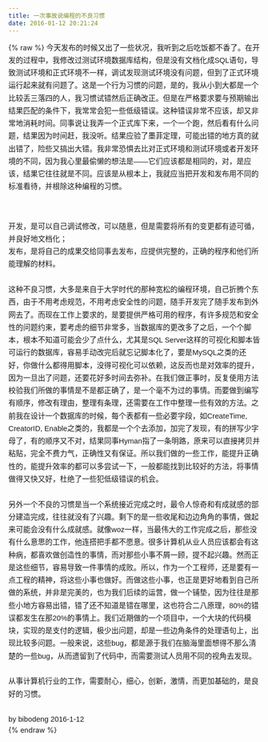 ```yaml
---
title: 一次事故说编程的不良习惯
date: 2016-01-12 20:21:24
---
```

{% raw %}
<span style="font-family:Helvetica, 'Hiragino Sans GB', 微软雅黑, 'Microsoft YaHei UI', SimSun, SimHei, arial, sans-serif;font-size:14.7368px;line-height:25.2632px;widows:auto;">今天发布的时候又出了一些状况，我听到之后吃饭都不香了。在开发的过程中，我修改过测试环境数据库结构，但是没有文档化成SQL语句，导致测试环境和正式环境不一样，调试发现测试环境没有问题，但到了正式环境运行起来就有问题了。这是一个行为习惯的问题，是的，我从小到大都是一个比较丢三落四的人，我习惯试错然后正确改正。但是在严格要求要与预期输出结果匹配的条件下，我常常会犯一些低级错误。这种错误非常不应该，却又非常地消耗时间。同事说让我弄一个正式库下来，一个一个跑，然后看有什么问题，结果因为时间赶，我没听。结果应验了墨菲定理，可能出错的地方真的就出错了，险些又搞出大错。我非常恐惧去比对正式环境和测试环境或者开发环境的不同，因为我心里最偷懒的想法是——它们应该都是相同的，对，是应该，结果它往往就是不同。应该是从根本上，我就应当把开发和发布用不同的标准看待，并根除这种编程的习惯。</span><div style="margin:0px;font-family:Helvetica, 'Hiragino Sans GB', 微软雅黑, 'Microsoft YaHei UI', SimSun, SimHei, arial, sans-serif;font-size:14.7368px;line-height:25.2632px;widows:auto;"><br />
</div>
<div style="margin:0px;font-family:Helvetica, 'Hiragino Sans GB', 微软雅黑, 'Microsoft YaHei UI', SimSun, SimHei, arial, sans-serif;font-size:14.7368px;line-height:25.2632px;widows:auto;">开发，是可以自己调试修改，可以随意，但是需要将所有的变更都有迹可循，并良好地文档化；</div>
<div style="margin:0px;font-family:Helvetica, 'Hiragino Sans GB', 微软雅黑, 'Microsoft YaHei UI', SimSun, SimHei, arial, sans-serif;font-size:14.7368px;line-height:25.2632px;widows:auto;">发布，是将自己的成果交给同事去发布，应提供完整的，正确的程序和他们所能理解的材料。</div>
<div style="margin:0px;font-family:Helvetica, 'Hiragino Sans GB', 微软雅黑, 'Microsoft YaHei UI', SimSun, SimHei, arial, sans-serif;font-size:14.7368px;line-height:25.2632px;widows:auto;"><br />
</div>
<div style="margin:0px;font-family:Helvetica, 'Hiragino Sans GB', 微软雅黑, 'Microsoft YaHei UI', SimSun, SimHei, arial, sans-serif;font-size:14.7368px;line-height:25.2632px;widows:auto;">这种不良习惯，大多是来自于大学时代的那种宽松的编程环境，自己折腾个东西，由于不用考虑规范，不用考虑安全性的问题，随手开发完了随手发布到外网去了。而现在工作上要求的，是要提供严格可用的程序，有许多规范和安全性的问题约束，要考虑的细节非常多，当数据库的更改多了之后，一个个脚本，根本不知道可能会少了点什么，尤其是SQL Server这样的可视化和脚本皆可运行的数据库，容易手动改完后就忘记脚本化了，要是MySQL之类的还好，你做什么都得用脚本，没得可视化可以依赖，这反而也是对效率的提升，因为一旦出了问题，还要花好多时间去弥补。在我们做正事时，反复使用方法校验我们所做的事情是不是都正确了，是一个毫不为过的事情。而要做到编写有顺序，修改有理由，整理有条理，还需要在工作中整理一些有效的方法。之前我在设计一个数据库的时候，每个表都有一些必要字段，如CreateTime, CreatorID, Enable之类的，我都是一个个去添加，加完了发现，有的拼写少字母了，有的顺序又不对，结果同事Hyman指了一条明路，原来可以直接拷贝并粘贴，完全不费力气，正确性又有保证。所以我们做的一些工作，能提升正确性的，能提升效率的都可以多尝试一下，一般都能找到比较好的方法，将事情做得又快又好，杜绝了一些犯低级错误的机会。</div>
<div style="margin:0px;font-family:Helvetica, 'Hiragino Sans GB', 微软雅黑, 'Microsoft YaHei UI', SimSun, SimHei, arial, sans-serif;font-size:14.7368px;line-height:25.2632px;widows:auto;"><br />
</div>
<div style="margin:0px;font-family:Helvetica, 'Hiragino Sans GB', 微软雅黑, 'Microsoft YaHei UI', SimSun, SimHei, arial, sans-serif;font-size:14.7368px;line-height:25.2632px;widows:auto;">另外一个不良的习惯是当一个系统接近完成之时，最令人惊奇和有成就感的部分建造完成，往往就没有了兴趣。剩下的是一些收尾和边边角角的事情，做起来可能会没有什么成就感。就像woz一样，当最伟大的工作完成之后，那些没有什么意思的工作，他连搭把手都不愿意。很多计算机从业人员应该都会有这种病，都喜欢做创造性的事情，而对那些小事不屑一顾，提不起兴趣。然而正是这些细节，容易导致一件事情的成败。所以，作为一个工程师，还是要有一点工程的精神，将这些小事也做好。而做这些小事，也正是更好地看到自己所做的系统，并非是完美的，也为我们后续的运营，做一个铺垫，因为往往是那些小地方容易出错，错了还不知道是错在哪里，这也符合二八原理，80%的错误都发生在那20%的事情上。我们近期做的一个项目中，一个大块的代码模块，实现的是支付的逻辑，极少出问题，却是一些边角条件的处理语句上，出现比较多问题。一般来说，这些bug，都是源于我们在脑海里面想得不那么清楚的一些bug，从而遗留到了代码中，而需要测试人员用不同的视角去发现。</div>
<div style="margin:0px;font-family:Helvetica, 'Hiragino Sans GB', 微软雅黑, 'Microsoft YaHei UI', SimSun, SimHei, arial, sans-serif;font-size:14.7368px;line-height:25.2632px;widows:auto;"><br />
</div>
<div style="margin:0px;font-family:Helvetica, 'Hiragino Sans GB', 微软雅黑, 'Microsoft YaHei UI', SimSun, SimHei, arial, sans-serif;font-size:14.7368px;line-height:25.2632px;widows:auto;">从事计算机行业的工作，需要耐心，细心，创新，激情，而更加基础的，是良好的习惯。</div>
<div style="margin:0px;font-family:Helvetica, 'Hiragino Sans GB', 微软雅黑, 'Microsoft YaHei UI', SimSun, SimHei, arial, sans-serif;font-size:14.7368px;line-height:25.2632px;widows:auto;"><br />
</div>
<div style="margin:0px;font-family:Helvetica, 'Hiragino Sans GB', 微软雅黑, 'Microsoft YaHei UI', SimSun, SimHei, arial, sans-serif;font-size:14.7368px;line-height:25.2632px;widows:auto;">by bibodeng 2016-1-12</div>{% endraw %}
